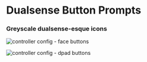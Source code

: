 # Dualsense Button Prompts

### Greyscale dualsense-esque icons

![controller config - face buttons](/.github/ds5/config-face.jpg)

![controller config - dpad buttons](/.github/ds5/config-dpad.jpg)
